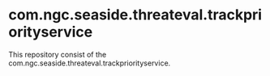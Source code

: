 # com.ngc.seaside.threateval.trackpriorityservice

This repository consist of the com.ngc.seaside.threateval.trackpriorityservice.

